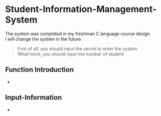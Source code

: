 # Student-Information-Management-System
The system was completed in my freshman C language course design  
I will change the system in the future

> First of all, you should input the secret to enter the system  
> What'more, you should input the number of student

## Function Introduction
<!--ts-->
   * 
<!--te-->



## Input-Information
   - 

